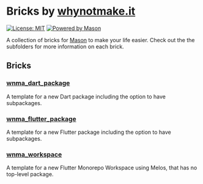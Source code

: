 # Bricks by [whynotmake.it](https://whynotmake.it)

[![License: MIT](https://img.shields.io/badge/license-MIT-blue.svg)](https://opensource.org/licenses/MIT)
[![Powered by Mason](https://img.shields.io/endpoint?url=https%3A%2F%2Ftinyurl.com%2Fmason-badge)](https://github.com/felangel/mason)

A collection of bricks for [Mason](https://github.com/felangel/mason) to make your life easier. 
Check out the the subfolders for more information on each brick.

## Bricks

### [wnma_dart_package](wnma_dart_package/README.md)
A template for a new Dart package including the option to have subpackages.

### [wnma_flutter_package](wnma_flutter_package/README.md)
A template for a new Flutter package including the option to have subpackages.

### [wnma_workspace](wnma_workspace/README.md)
A template for a new Flutter Monorepo Workspace using Melos, that has no top-level package.